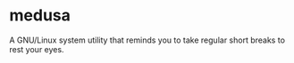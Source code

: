 # medusa
A GNU/Linux system utility that reminds you to take regular short breaks to rest your eyes.
